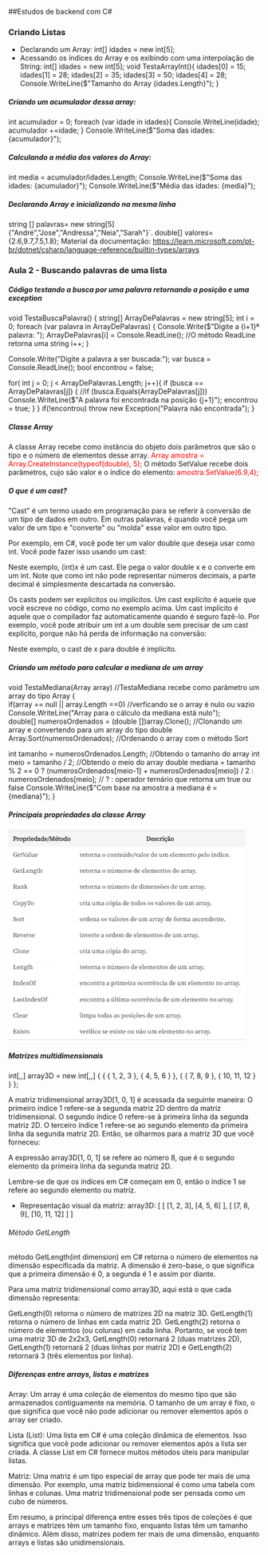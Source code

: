 ##Estudos de backend com C#
<style>
  c{
    color: red;
  }
</style>
### Criando Listas
- Declarando um Array: int[] idades = new int[5];
- Acessando os índices do Array e os exibindo com uma interpolação de String: 
int[] idades = new int[5];
void TestaArrayInt(){
    idades[0] = 15;
    idades[1] = 28;
    idades[2] = 35;
    idades[3] = 50;
    idades[4] = 28;
    Console.WriteLine($"Tamanho do Array {idades.Length}");
}
##### Criando um acumulador dessa array: 
 int acumulador = 0;
  foreach (var idade in idades){
      Console.WriteLine(idade);
      acumulador +=idade;
  }
  Console.WriteLine($"Soma das idades: {acumulador}");
##### Calculando a média dos valores do Array: 
  int media = acumulador/idades.Length;
  Console.WriteLine($"Soma das idades: {acumulador}");
  Console.WriteLine($"Média das idades: {media}");
  ##### Declarando Array e inicializando na mesma linha
  string [] palavras= new string[5] {"André","Jose","Andressa","Neia","Sarah"}`.
  double[] valores={2.6,9.7,7.5,1.8};
 Material da documentação: https://learn.microsoft.com/pt-br/dotnet/csharp/language-reference/builtin-types/arrays
### Aula 2 - Buscando palavras de uma lista
##### Código testando a busca por uma palavra retornando a posição e uma exception 
 void TestaBuscaPalavra() {
  string[] ArrayDePalavras = new string[5];
  int i = 0;
  foreach (var palavra in ArrayDePalavras) {
    Console.Write($"Digite a {i+1}ª palavra: ");
    ArrayDePalavras[i] = Console.ReadLine();   //O método ReadLine retorna uma string
    i++;
  }

  Console.Write("Digite a palavra a ser buscada:");
  var busca = Console.ReadLine();
  bool encontrou = false;

  for( int j = 0; j < ArrayDePalavras.Length; j++){
    if (busca == ArrayDePalavras[j]) { //if (busca.Equals(ArrayDePalavras[j]))
      Console.WriteLine($"A palavra foi encontrada na posição {j+1}");
      encontrou = true;
    }
  }
  if(!encontrou)
  throw new Exception("Palavra não encontrada");
}
##### Classe Array
A classe Array recebe como instância do objeto dois parâmetros que são o tipo e o número de elementos desse array. 
<c>Array amostra = Array.CreateInstance(typeof(double), 5); </c>
O método SetValue recebe dois parâmetros, cujo são valor e o índice do elemento:
<c> amostra.SetValue(6.9,4); </c>
<h5> O que é um cast? </h5> 
"Cast" é um termo usado em programação para se referir à conversão de um tipo de dados em outro. Em outras palavras, é quando você pega um valor de um tipo e "converte" ou "molda" esse valor em outro tipo.

Por exemplo, em C#, você pode ter um valor double que deseja usar como int. Você pode fazer isso usando um cast:

Neste exemplo, (int)x é um cast. Ele pega o valor double x e o converte em um int. Note que como int não pode representar números decimais, a parte decimal é simplesmente descartada na conversão.

Os casts podem ser explícitos ou implícitos. Um cast explícito é aquele que você escreve no código, como no exemplo acima. Um cast implícito é aquele que o compilador faz automaticamente quando é seguro fazê-lo. Por exemplo, você pode atribuir um int a um double sem precisar de um cast explícito, porque não há perda de informação na conversão:

Neste exemplo, o cast de x para double é implícito.
##### Criando um método para calcular a mediana de um array
void TestaMediana(Array array) //TestaMediana recebe como parâmetro um array do tipo Array
{<br/>
  if(array == null || array.Length ==0) //verficando se o array é nulo ou vazio
  Console.WriteLine("Array para o cálculo da mediana está nulo");
<br/>
  double[] numerosOrdenados = (double [])array.Clone();  //Clonando um array e convertendo para um array do tipo double <br/>
  Array.Sort(numerosOrdenados); //Ordenando o array com o método Sort

  int tamanho = numerosOrdenados.Length;  //Obtendo o tamanho do array
  int meio = tamanho / 2; //Obtendo o meio do array
  double mediana = tamanho % 2 == 0 ? (numerosOrdenados[meio-1] + numerosOrdenados[meio]) / 2 : numerosOrdenados[meio]; // ? : operador ternário que retorna um true ou false
  Console.WriteLine($"Com base na amostra a mediana é = {mediana}");
}
##### Principais propriedades da classe Array
![Alt text](image.png)

##### Matrizes multidimensionais

int[,,] array3D = new int[,,] { { { 1, 2, 3 }, { 4, 5, 6 } },
                                { { 7, 8, 9 }, { 10, 11, 12 } } };

A matriz tridimensional array3D[1, 0, 1] é acessada da seguinte maneira:
O primeiro índice 1 refere-se à segunda matriz 2D dentro da matriz tridimensional.
O segundo índice 0 refere-se à primeira linha da segunda matriz 2D.
O terceiro índice 1 refere-se ao segundo elemento da primeira linha da segunda matriz 2D.
Então, se olharmos para a matriz 3D que você forneceu:

A expressão array3D[1, 0, 1] se refere ao número 8, que é o segundo elemento da primeira linha da segunda matriz 2D.

Lembre-se de que os índices em C# começam em 0, então o índice 1 se refere ao segundo elemento ou matriz.
- Representação visual da matriz: array3D: [
  [
    [1, 2, 3],
    [4, 5, 6]
  ],
  [
    [7, 8, 9],
    [10, 11, 12]
  ]
]
###### Método GetLength
método GetLength(int dimension) em C# retorna o número de elementos na dimensão especificada da matriz. A dimensão é zero-base, o que significa que a primeira dimensão é 0, a segunda é 1 e assim por diante.

Para uma matriz tridimensional como array3D, aqui está o que cada dimensão representa:

GetLength(0) retorna o número de matrizes 2D na matriz 3D.
GetLength(1) retorna o número de linhas em cada matriz 2D.
GetLength(2) retorna o número de elementos (ou colunas) em cada linha.
Portanto, se você tem uma matriz 3D de 2x2x3, GetLength(0) retornará 2 (duas matrizes 2D), GetLength(1) retornará 2 (duas linhas por matriz 2D) e GetLength(2) retornará 3 (três elementos por linha).

##### Diferenças entre arrays, listas e matrizes
Array: Um array é uma coleção de elementos do mesmo tipo que são armazenados contiguamente na memória. O tamanho de um array é fixo, o que significa que você não pode adicionar ou remover elementos após o array ser criado.

Lista (List): Uma lista em C# é uma coleção dinâmica de elementos. Isso significa que você pode adicionar ou remover elementos após a lista ser criada. A classe List<T> em C# fornece muitos métodos úteis para manipular listas.

Matriz: Uma matriz é um tipo especial de array que pode ter mais de uma dimensão. Por exemplo, uma matriz bidimensional é como uma tabela com linhas e colunas. Uma matriz tridimensional pode ser pensada como um cubo de números.

Em resumo, a principal diferença entre esses três tipos de coleções é que arrays e matrizes têm um tamanho fixo, enquanto listas têm um tamanho dinâmico. Além disso, matrizes podem ter mais de uma dimensão, enquanto arrays e listas são unidimensionais.